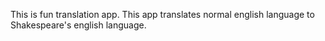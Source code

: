 This is fun translation app. This app translates normal english language to Shakespeare's english language. 